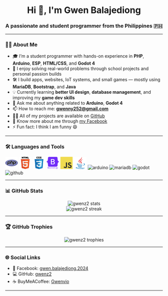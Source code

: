 <h1 align="center">Hi 👋, I'm Gwen Balajediong</h1>
<h3 align="center">A passionate and student programmer from the Philippines 🇵🇭</h3>

---

### 👩‍💻 About Me

- 🎓 I’m a student programmer with hands-on experience in **PHP**, **Arduino**, **ESP**, **HTML/CSS**, and **Godot 4**
- 🧠 I enjoy solving real-world problems through school projects and personal passion builds
- 🛠️ I build apps, websites, IoT systems, and small games — mostly using **MariaDB**, **Bootstrap**, and **Java**
- 💡 Currently learning **better UI design**, **database management**, and improving my **game dev skills**
- 💬 Ask me about anything related to **Arduino**, **Godot 4**
- 📫 How to reach me: **gwenny252@gmail.com**
- 👨‍💻 All of my projects are available on [GitHub](https://github.com/gwenz2)
- 📄 Know more about me through [my Facebook](https://www.facebook.com/gwen.balajediong.2024/)
- ⚡ Fun fact: I think I am funny 😄

---

### 🛠️ Languages and Tools

<p align="left">
  <img src="https://raw.githubusercontent.com/devicons/devicon/master/icons/php/php-original.svg" alt="php" width="40" height="40"/>
  <img src="https://raw.githubusercontent.com/devicons/devicon/master/icons/html5/html5-original-wordmark.svg" alt="html5" width="40" height="40"/>
  <img src="https://raw.githubusercontent.com/devicons/devicon/master/icons/css3/css3-original-wordmark.svg" alt="css3" width="40" height="40"/>
  <img src="https://raw.githubusercontent.com/devicons/devicon/master/icons/bootstrap/bootstrap-plain-wordmark.svg" alt="bootstrap" width="40" height="40"/>
  <img src="https://raw.githubusercontent.com/devicons/devicon/master/icons/javascript/javascript-original.svg" alt="javascript" width="40" height="40"/>
  <img src="https://raw.githubusercontent.com/devicons/devicon/master/icons/java/java-original.svg" alt="java" width="40" height="40"/>
  <img src="https://cdn.jsdelivr.net/gh/devicons/devicon/icons/arduino/arduino-original.svg" alt="arduino" width="40" height="40"/>
  <img src="https://cdn.jsdelivr.net/gh/devicons/devicon/icons/mysql/mysql-original.svg" alt="mariadb" width="40" height="40"/>
  <img src="https://cdn.jsdelivr.net/gh/devicons/devicon/icons/godot/godot-original.svg" alt="godot" width="40" height="40"/>
  <img src="https://cdn.jsdelivr.net/gh/devicons/devicon/icons/github/github-original.svg" alt="github" width="40" height="40"/>
</p>

---

### 📊 GitHub Stats

<p align="center">
  <img src="https://github-readme-stats.vercel.app/api?username=gwenz2&show_icons=true&theme=tokyonight" alt="gwenz2 stats" />
  <br/>
  <img src="https://github-readme-streak-stats.herokuapp.com/?user=gwenz2&theme=tokyonight" alt="gwenz2 streak"/>
</p>

---

### 🏆 GitHub Trophies

<p align="center">
  <img src="https://github-profile-trophy.vercel.app/?username=gwenz2&theme=radical&no-bg=true&no-frame=true" alt="gwenz2 trophies"/>
</p>

---

### 🌐 Social Links

- 💼 Facebook: [gwen.balajediong.2024](https://www.facebook.com/gwen.balajediong.2024/)
- 💻 GitHub: [gwenz2](https://github.com/gwenz2)
- ☕ BuyMeACoffee: [Gwenvio](https://buymeacoffee.com/gwenvio)

---
